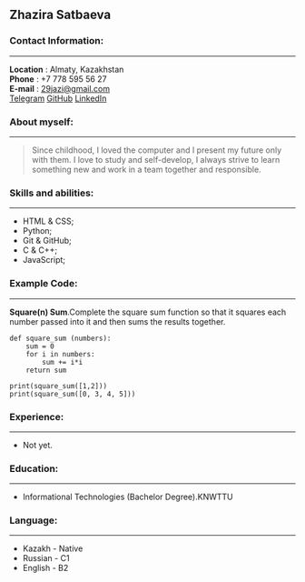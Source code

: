 ## Zhazira Satbaeva
### Contact Information:
***
**Location** : Almaty, Kazakhstan <br>
**Phone** : +7 778 595 56 27 <br>
**E-mail** : 29jazi@gmail.com <br>
[Telegram](https://www.t.me/jazi29)
[GitHub](https://github.com/jazi29)
[LinkedIn](https://www.linkedin.com/in/29jazi/)

### About myself:
***
>Since childhood, I loved the computer and I present my future only with them. I love to study and self-develop, I always strive to learn something new and work in a team together and responsible.

### Skills and abilities:
***
- HTML & CSS;
- Python;
- Git & GitHub;
- C & C++;
- JavaScript;

### Example Code:
***
**Square(n) Sum**.Complete the square sum function so that it squares each number passed into it and then sums the results together.
```
def square_sum (numbers):
    sum = 0
    for i in numbers:
        sum += i*i
    return sum

print(square_sum([1,2]))
print(square_sum([0, 3, 4, 5]))
```
### Experience:
***
* Not yet.

### Education:
***
* Informational Technologies (Bachelor Degree).KNWTTU

### Language:
***
* Kazakh - Native 
* Russian - C1
* English - B2



